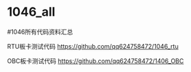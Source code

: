 # 1046_all
#1046所有代码资料汇总

RTU板卡测试代码
https://github.com/qq624758472/1046_rtu

OBC板卡测试代码
https://github.com/qq624758472/1406_OBC
